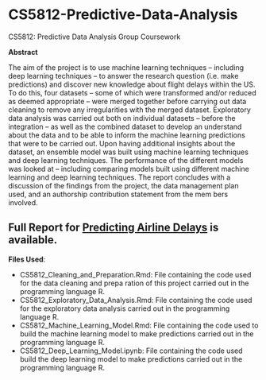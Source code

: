 # CS5812-Predictive-Data-Analysis
CS5812: Predictive Data Analysis Group Coursework

**Abstract**

The aim of the project is to use machine learning techniques – including deep learning techniques – to answer the  research question (i.e. make predictions) and discover new knowledge about flight delays within the US. To do this,  four datasets – some of which were transformed and/or reduced as deemed appropriate – were merged together  before carrying out data cleaning to remove any irregularities with the merged dataset. Exploratory data analysis was  carried out both on individual datasets – before the integration – as well as the combined dataset to develop an  understand about the data and to be able to inform the machine learning predictions that were to be carried out.  Upon having additional insights about the dataset, an ensemble model was built using machine learning techniques  and deep learning techniques. The performance of the different models was looked at – including comparing models  built using different machine learning and deep learning techniques. The report concludes with a discussion of the  findings from the project, the data management plan used, and an authorship contribution statement from the mem 
bers involved.

## Full Report for [Predicting Airline Delays](https://drive.google.com/file/d/1w_I53Orc0FqqRFFtbSdZrvxzeorixDoc/view?usp=sharing) is available. 

**Files Used**:
- CS5812_Cleaning_and_Preparation.Rmd: File containing the code used for the data cleaning and prepa ration of this project carried out in the programming language R.
- CS5812_Exploratory_Data_Analysis.Rmd: File containing the code used for the exploratory data analysis  carried out in the programming language R. 
- CS5812_Machine_Learning_Model.Rmd: File containing the code used to build the machine learning  model to make predictions carried out in the programming language R.
- CS5812_Deep_Learning_Model.ipynb: File containing the code used build the deep learning model to  make predictions carried out in the programming language R.

